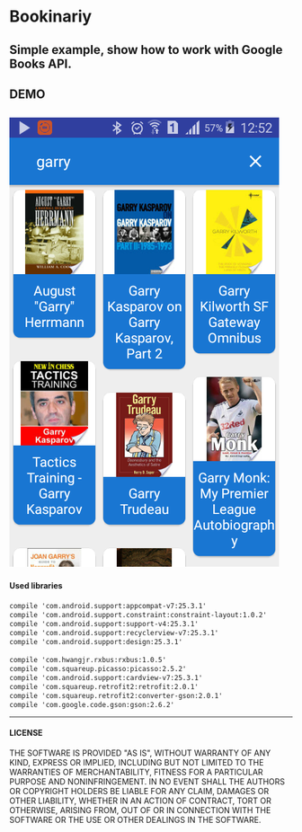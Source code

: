 # Bookinariy

Simple example, show how to work with Google Books API.
---
## DEMO

![](https://github.com/dashika/Bookinariy/blob/master/image/Screenshot_2017-03-31-12-52-47.png)
---
#### Used libraries

    compile 'com.android.support:appcompat-v7:25.3.1'
    compile 'com.android.support.constraint:constraint-layout:1.0.2'
    compile 'com.android.support:support-v4:25.3.1'
    compile 'com.android.support:recyclerview-v7:25.3.1'
    compile 'com.android.support:design:25.3.1'

    compile 'com.hwangjr.rxbus:rxbus:1.0.5'
    compile 'com.squareup.picasso:picasso:2.5.2'
    compile 'com.android.support:cardview-v7:25.3.1'
    compile 'com.squareup.retrofit2:retrofit:2.0.1'
    compile 'com.squareup.retrofit2:converter-gson:2.0.1'
    compile 'com.google.code.gson:gson:2.6.2'
---
#### LICENSE

THE SOFTWARE IS PROVIDED "AS IS", WITHOUT WARRANTY OF ANY KIND, EXPRESS OR
IMPLIED, INCLUDING BUT NOT LIMITED TO THE WARRANTIES OF MERCHANTABILITY,
FITNESS FOR A PARTICULAR PURPOSE AND NONINFRINGEMENT. IN NO EVENT SHALL THE
AUTHORS OR COPYRIGHT HOLDERS BE LIABLE FOR ANY CLAIM, DAMAGES OR OTHER
LIABILITY, WHETHER IN AN ACTION OF CONTRACT, TORT OR OTHERWISE, ARISING FROM,
OUT OF OR IN CONNECTION WITH THE SOFTWARE OR THE USE OR OTHER DEALINGS IN
THE SOFTWARE.
